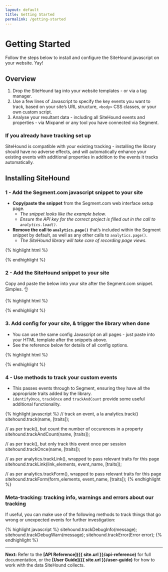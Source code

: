 ```yaml
---
layout: default
title: Getting Started
permalink: /getting-started
---
```


# Getting Started

Follow the steps below to install and configure the SiteHound javascript on your website. Yay!

## Overview

1. Drop the SiteHound tag into your website templates - or via a tag manager.
2. Use a few lines of Javascript to specify the key events you want to track, based on your site’s URL structure, `<body>` CSS classes, or your own custom script.
3. Analyse your resultant data - including all SiteHound events and properties - via Mixpanel or any tool you have connected via Segment.


### If you already have tracking set up

SiteHound is compatible with your existing tracking - installing the library should have no adverse effects, and will automatically enhance your existing events with additional properties in addition to the events it tracks automatically.

## Installing SiteHound

### 1 - Add the Segment.com javascript snippet to your site

- **Copy/paste the snippet** from the Segment.com web interface setup page.
  - _The snippet looks like the example below._
  - _Ensure the API key for the correct project is filled out in the call to `analytics.load()`._
- **Remove the call to `analytics.page()`** that’s included within the Segment snippet by default, as well as any other calls to `analytics.page()`.
  - _The SiteHound library will take care of recording page views._

{% highlight html %}
<script type="text/javascript">
!function(){var analytics=window.analytics=window.analytics||[];if(!analytics.initialize)if(analytics.invoked)window.console&&console.error&&console.error("Segment snippet included twice.");else{analytics.invoked=!0;analytics.methods=["trackSubmit","trackClick","trackLink","trackForm","pageview","identify","reset","group","track","ready","alias","page","once","off","on"];analytics.factory=function(t){return function(){var e=Array.prototype.slice.call(arguments);e.unshift(t);analytics.push(e);return analytics}};for(var t=0;t<analytics.methods.length;t++){var e=analytics.methods[t];analytics[e]=analytics.factory(e)}analytics.load=function(t){var e=document.createElement("script");e.type="text/javascript";e.async=!0;e.src=("https:"===document.location.protocol?"https://":"http://")+"cdn.segment.com/analytics.js/v1/"+t+"/analytics.min.js";var n=document.getElementsByTagName("script")[0];n.parentNode.insertBefore(e,n)};analytics.SNIPPET_VERSION="3.1.0"; 
analytics.load("<YOUR SEGMENT KEY HERE>"); 
}}(); 
</script>
{% endhighlight %}

### 2 - Add the SiteHound snippet to your site

Copy and paste the below into your site after the Segment.com snippet. Simples. 👌

{% highlight html %}
<script type="text/javascript">
!function(){var r=window.sitehound=window.sitehound||{};if(!r.done)if(r.invoked){if(window.console&&console.error){var n="SiteHound snippet included twice";console.error(n)}r.trackDebugWarn(n)}else{r.invoked=!0,r.queue=[];for(var e=["track","trackAndCount","trackLink","trackOnce","trackDebugInfo","trackDebugWarn","trackError"],o=function(n){return function(){var e=Array.prototype.slice.call(arguments);return e.unshift(n),r.queue.push(e),r}},t=0;t<e.length;t++){var c=e[t];r[c]=o(c)}r.done=function(){r.isDone=!0},r.SNIPPET_VERSION="1.0"}}();
</script>
<script type="text/javascript" async="1" src="http://andyyoung.github.io/sitehound/sitehound.js"></script>
{% endhighlight %}

### 3. Add config for your site, & trigger the library when done

- You can use the same config Javascript on all pages - just paste into your HTML template after the snippets above.
- See the reference below for details of all config options.

{% highlight html %}
<script type="text/javascript">
// add rules for key pages we wish to track
sitehound.trackPages = {
  'Home': '/',
  // use arrays match any of multiple criteria:
  'Page type': [
    '/string/matches/full/url/path',
    /^\/regex\/matches\/multiple\/url\/paths\//,
    '.css_class_on_html_body_element'
  ]
  // NB. use URL matching where possible, since this can also be applied to referrers
};

// track "Viewed Unidentified Page" event for all pages not covered above
sitehound.trackAllPages = true;

// enable logging informational messages to the console
sitehound.logToConsole = true;

// after all config, trigger the tracking for this page
sitehound.sniff();
</script>
{% endhighlight %}

### 4 - Use methods to track your custom events

- This passes events through to Segment, ensuring they have all the appropriate traits added by the library.
- `identifyOnce`, `trackOnce`  and `trackAndCount`  provide some useful additional functionality.

{% highlight javascript %}
// track an event, a la analytics.track()
sitehound.track(name, [traits]);

// as per track(), but count the number of occurences in a property
sitehound.trackAndCount(name, [traits]);

// as per track(), but only track this event once per session
sitehound.trackOnce(name, [traits]);

// as per analytics.trackLink(), wrapped to pass relevant traits for this page
sitehound.trackLink(link_elements, event_name, [traits]);

// as per analytics.trackForm(), wrapped to pass relevant traits for this page
sitehound.trackForm(form_elements, event_name, [traits]);
{% endhighlight %}

### Meta-tracking: tracking info, warnings and errors about our tracking

If useful, you can make use of the following methods to track things that go wrong or unexpected events for further investigation:

{% highlight javascript %}
sitehound.trackDebugInfo(message);
sitehound.trackDebugWarn(message);
sitehound.trackError(Error error);
{% endhighlight %}

---

**Next:** Refer to the **[API Reference]({{ site.url }}/api-reference)** for full documentation, or the **[User Guide]({{ site.url }}/user-guide)** for how to work with the data SiteHound collects.
